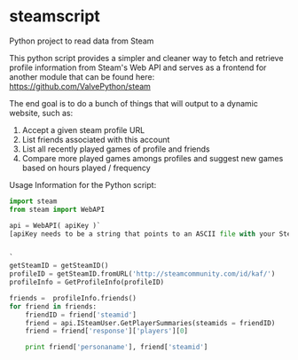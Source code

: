 # steamscript
Python project to read data from Steam

This python script provides a simpler and cleaner way to fetch and retrieve profile information from Steam's Web API and serves as a frontend for another module that can be found here: https://github.com/ValvePython/steam


The end goal is to do a bunch of things that will output to a dynamic website, such as:

  1. Accept a given steam profile URL
  2. List friends associated with this account
  3. List all recently played games of profile and friends
  4. Compare more played games amongs profiles and suggest new games based on hours played / frequency
  

Usage Information for the Python script:

```python
import steam
from steam import WebAPI

api = WebAPI( apiKey )`
[apiKey needs to be a string that points to an ASCII file with your Steam API Key]


`
getSteamID = getSteamID()
profileID = getSteamID.fromURL('http://steamcommunity.com/id/kaf/')
profileInfo = GetProfileInfo(profileID)

friends =  profileInfo.friends()
for friend in friends:
	friendID = friend['steamid']
	friend = api.ISteamUser.GetPlayerSummaries(steamids = friendID)
	friend = friend['response']['players'][0]

	print friend['personaname'], friend['steamid']
```
